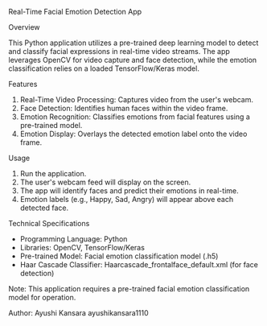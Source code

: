 Real-Time Facial Emotion Detection App

Overview

This Python application utilizes a pre-trained deep learning model to detect and classify facial expressions in real-time video streams. The app leverages OpenCV for video capture and face detection, while the emotion classification relies on a loaded TensorFlow/Keras model.

Features

1. Real-Time Video Processing: Captures video from the user's webcam.
2. Face Detection: Identifies human faces within the video frame.
3. Emotion Recognition: Classifies emotions from facial features using a pre-trained model.
4. Emotion Display: Overlays the detected emotion label onto the video frame.

Usage

1. Run the application.
2. The user's webcam feed will display on the screen.
3. The app will identify faces and predict their emotions in real-time.
4. Emotion labels (e.g., Happy, Sad, Angry) will appear above each detected face.
   
Technical Specifications

- Programming Language: Python
- Libraries: OpenCV, TensorFlow/Keras
- Pre-trained Model: Facial emotion classification model (.h5)
- Haar Cascade Classifier: Haarcascade_frontalface_default.xml (for face detection)

Note: This application requires a pre-trained facial emotion classification model for operation.

Author: Ayushi Kansara ayushikansara1110
